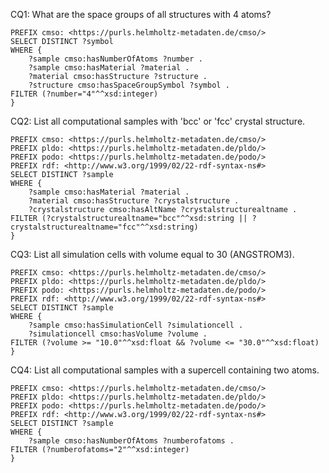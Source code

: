 CQ1: What are the space groups of all structures with 4 atoms?
```
PREFIX cmso: <https://purls.helmholtz-metadaten.de/cmso/>
SELECT DISTINCT ?symbol
WHERE {
    ?sample cmso:hasNumberOfAtoms ?number .
    ?sample cmso:hasMaterial ?material .
    ?material cmso:hasStructure ?structure .
    ?structure cmso:hasSpaceGroupSymbol ?symbol .
FILTER (?number="4"^^xsd:integer)
}
```

CQ2: List all computational samples with 'bcc' or 'fcc' crystal structure.
```
PREFIX cmso: <https://purls.helmholtz-metadaten.de/cmso/> 
PREFIX pldo: <https://purls.helmholtz-metadaten.de/pldo/> 
PREFIX podo: <https://purls.helmholtz-metadaten.de/podo/> 
PREFIX rdf: <http://www.w3.org/1999/02/22-rdf-syntax-ns#> 
SELECT DISTINCT ?sample 
WHERE {     
    ?sample cmso:hasMaterial ?material .     
    ?material cmso:hasStructure ?crystalstructure .     
    ?crystalstructure cmso:hasAltName ?crystalstructurealtname . 
FILTER (?crystalstructurealtname="bcc"^^xsd:string || ?crystalstructurealtname="fcc"^^xsd:string) 
}
```

CQ3: List all simulation cells with volume equal to 30 (ANGSTROM3).
```
PREFIX cmso: <https://purls.helmholtz-metadaten.de/cmso/> 
PREFIX pldo: <https://purls.helmholtz-metadaten.de/pldo/> 
PREFIX podo: <https://purls.helmholtz-metadaten.de/podo/> 
PREFIX rdf: <http://www.w3.org/1999/02/22-rdf-syntax-ns#> 
SELECT DISTINCT ?sample 
WHERE {     
    ?sample cmso:hasSimulationCell ?simulationcell .     
    ?simulationcell cmso:hasVolume ?volume . 
FILTER (?volume >= "10.0"^^xsd:float && ?volume <= "30.0"^^xsd:float) 
}
```

CQ4: List all computational samples with a supercell containing two atoms.
```
PREFIX cmso: <https://purls.helmholtz-metadaten.de/cmso/> 
PREFIX pldo: <https://purls.helmholtz-metadaten.de/pldo/> 
PREFIX podo: <https://purls.helmholtz-metadaten.de/podo/> 
PREFIX rdf: <http://www.w3.org/1999/02/22-rdf-syntax-ns#> 
SELECT DISTINCT ?sample 
WHERE {
    ?sample cmso:hasNumberOfAtoms ?numberofatoms . 
FILTER (?numberofatoms="2"^^xsd:integer) 
}
```
